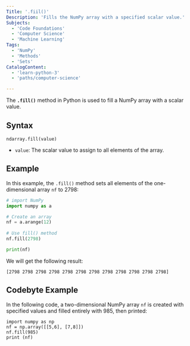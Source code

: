 ```yaml
---
Title: '.fiil()' 
Description: 'Fills the NumPy array with a specified scalar value.' 
Subjects: 
  - 'Code Foundations'
  - 'Computer Science'
  - 'Machine Learning'
Tags: 
  - 'NumPy'
  - 'Methods'
  - 'Sets'
CatalogContent: 
  - 'learn-python-3'
  - 'paths/computer-science'

---
```

The **`.fill()`** method in Python is used to fill a NumPy array with a scalar value.

## Syntax

```pseudo
ndarray.fill(value)
```

- `value`: The scalar value to assign to all elements of the array.

## Example 

In this example, the `.fill()` method sets all elements of the one-dimensional array `nf` to 2798:

```py
# import NumPy 
import numpy as a

# Create an array 
nf = a.arange(12)
  
# Use fill() method
nf.fill(2798)

print(nf)
```

We will get the following result:

```shell
[2798 2798 2798 2798 2798 2798 2798 2798 2798 2798 2798 2798]
```

## Codebyte Example

In the following code, a two-dimensional NumPy array `nf` is created with specified values and filled entirely with 985, then printed:

```codebyte/python
import numpy as np
nf = np.array([[5,6], [7,8]])
nf.fill(985)
print (nf)
```
